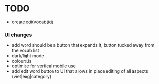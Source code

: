 # TODO

- create editVocab(id)

### UI changes

- add word should be a button that expands it, button tucked away from the vocab list
- dark/light mode
- colours.js
- optimise for vertical mobile use
- add edit word button to UI that allows in place editing of all aspects (viet|eng|category)